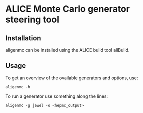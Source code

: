 # ALICE Monte Carlo generator steering tool

## Installation

aligenmc can be installed using the ALICE build tool aliBuild.

## Usage

To get an overview of the ovailable generators and options, use:
```
aligenmc -h
```

To run a generator use something along the lines:
```
aligenmc -g jewel -o <hepmc_output>
```

